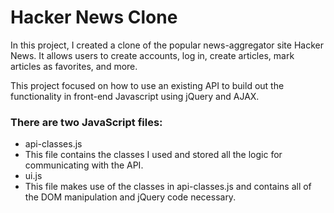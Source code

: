 # Hacker News Clone

In this project, I created a clone of the popular news-aggregator site Hacker News. It allows users to create accounts, log in, create articles, mark articles as favorites, and more.

This project focused on how to use an existing API to build out the functionality in front-end Javascript using jQuery and AJAX.

### There are two JavaScript files:
- api-classes.js
 - This file contains the classes I used and stored all the logic for communicating with the API.
- ui.js
 - This file makes use of the classes in api-classes.js and contains all of the DOM manipulation and jQuery code necessary.

